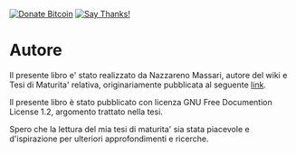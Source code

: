 [![Donate Bitcoin](https://img.shields.io/badge/donate-bitcoin-orange.svg)](https://blockchain.info/address/1FNT53sz5AtbZkV71PJmxvtxiv4V4hSZFk)
[![Say Thanks!](https://img.shields.io/badge/SayThanks-!-1EAEDB.svg)](https://saythanks.io/to/naszam)

# Autore

Il presente libro e' stato realizzato da Nazzareno Massari, autore del wiki e Tesi di Maturita' relativa,  originariamente pubblicata al  seguente [link](https://theopensourcepa.altervista.org/dokuwiki/doku.php?id=open_source).

Il presente libro è stato pubblicato con licenza GNU Free Documention License 1.2, argomento trattato nella tesi.

Spero che la lettura del mia tesi di maturita' sia stata piacevole e d'ispirazione per ulteriori approfondimenti e ricerche.

